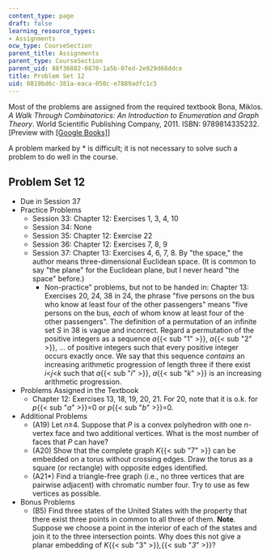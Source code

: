 ```yaml
---
content_type: page
draft: false
learning_resource_types:
- Assignments
ocw_type: CourseSection
parent_title: Assignments
parent_type: CourseSection
parent_uid: 88f36882-0870-1a5b-07ed-2e929d68ddce
title: Problem Set 12
uid: 0819bd6c-381a-eaca-050c-e7889adfc1c5
---
```

Most of the problems are assigned from the required textbook Bona, Miklos. *A Walk Through Combinatorics: An Introduction to Enumeration and Graph Theory*. World Scientific Publishing Company, 2011. ISBN: 9789814335232. \[Preview with [\[Google Books\]](https://books.google.com/books?id=TzJ2L9ZmlQUC&pg=PAfrontcover#v=onepage&q&f=false)\]

A problem marked by \* is difficult; it is not necessary to solve such a problem to do well in the course.

## Problem Set 12

- Due in Session 37
- Practice Problems
    - Session 33: Chapter 12: Exercises 1, 3, 4, 10
    - Session 34: None
    - Session 35: Chapter 12: Exercise 22
    - Session 36: Chapter 12: Exercises 7, 8, 9
    - Session 37: Chapter 13: Exercises 4, 6, 7, 8. By "the space," the author means three-dimensional Euclidean space. (It is common to say "the plane" for the Euclidean plane, but I never heard "the space" before.)
        - Non-practice" problems, but not to be handed in: Chapter 13: Exercises 20, 24, 38 in 24, the phrase "five persons on the bus who know at least four of the other passengers" means "five persons on the bus, *each* of whom know at least four of the other passengers". The definition of a permutation of an infinite set *S* in 38 is vague and incorrect. Regard a permutation of the positive integers as a sequence *a*{{< sub "1" >}}, *a*{{< sub "2" >}}, … of positive integers such that every positive integer occurs exactly once. We say that this sequence *contains* an increasing arithmetic progression of length three if there exist *i*\<*j*\<*k* such that *a*{{< sub "_i_" >}}, *a*{{< sub "_k_" >}} is an increasing arithmetic progression.
- Problems Assigned in the Textbook
    - Chapter 12: Exercises 13, 18, 19, 20, 21. For 20, note that it is o.k. for *p*{{< sub "_a_" >}}\=0 or *p*{{< sub "_b_" >}}\=0.
- Additional Problems
    - (A19) Let *n*≥4. Suppose that *P* is a convex polyhedron with one *n*\-vertex face and two additional vertices. What is the most number of faces that *P* can have?
    - (A20) Show that the complete graph *K*{{< sub "7" >}} can be embedded on a torus without crossing edges. Draw the torus as a square (or rectangle) with opposite edges identified.
    - (A21\*) Find a triangle-free graph (i.e., no three vertices that are pairwise adjacent) with chromatic number four. Try to use as few vertices as possible.
- Bonus Problems
    - (B5) Find three states of the United States with the property that there exist three points in common to all three of them. **Note**. Suppose we choose a point in the interior of each of the states and join it to the three intersection points. Why does this not give a planar embedding of *K*{{< sub "3" >}}*,*{{< sub "_3_" >}}?